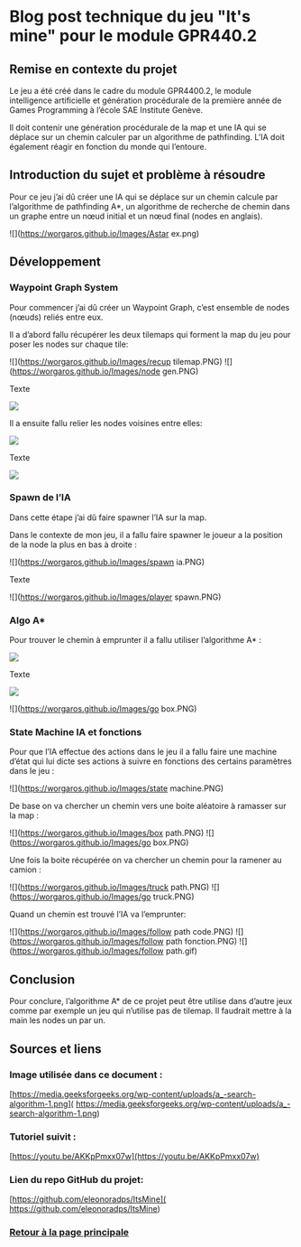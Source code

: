 # Blog post technique du jeu "It's mine" pour le module GPR440.2

## Remise en contexte du projet
Le jeu a été créé dans le cadre du module GPR4400.2, le module intelligence artificielle et génération procédurale de la première année de Games Programming à l’école SAE Institute Genève.

Il doit contenir une génération procédurale de la map et une IA qui se déplace sur un chemin calculer par un algorithme de pathfinding. L’IA doit également réagir en fonction du monde qui l’entoure.
 
 
## Introduction du sujet et problème à résoudre
Pour ce jeu j’ai dû créer une IA qui se déplace sur un chemin calcule par l’algorithme de pathfinding A*, un algorithme de recherche de chemin dans un graphe entre un nœud initial et un nœud final (nodes en anglais).

![](https://worgaros.github.io/Images/Astar ex.png)


## Développement
### Waypoint Graph System
Pour commencer j’ai dû créer un Waypoint Graph, c’est ensemble de nodes (nœuds) reliés entre eux.

Il a d’abord fallu récupérer les deux tilemaps qui forment la map du jeu pour poser les nodes sur chaque tile:

![](https://worgaros.github.io/Images/recup tilemap.PNG)
![](https://worgaros.github.io/Images/node gen.PNG)

Texte

![](https://worgaros.github.io/Images/nodes.PNG)

Il a ensuite fallu relier les nodes voisines entre elles:

![](https://worgaros.github.io/Images/voisins.PNG)

Texte

![](https://worgaros.github.io/Images/neighbors.PNG)


### Spawn de l’IA
Dans cette étape j’ai dû faire spawner l’IA sur la map.

Dans le contexte de mon jeu, il a fallu faire spawner le joueur a la position de la node la plus en bas à droite :

![](https://worgaros.github.io/Images/spawn ia.PNG)

Texte

![](https://worgaros.github.io/Images/player spawn.PNG)


### Algo A*
Pour trouver le chemin à emprunter il a fallu utiliser l’algorithme A* :

![](https://worgaros.github.io/Images/Astar.PNG)

Texte

![](https://worgaros.github.io/Images/retrace.PNG)



![](https://worgaros.github.io/Images/go box.PNG)


### State Machine IA et fonctions
Pour que l’IA effectue des actions dans le jeu il a fallu faire une machine d’état qui lui dicte ses actions à suivre en fonctions des certains paramètres dans le jeu :

![](https://worgaros.github.io/Images/state machine.PNG)

De base on va chercher un chemin vers une boite aléatoire à ramasser sur la map :

![](https://worgaros.github.io/Images/box path.PNG)
![](https://worgaros.github.io/Images/go box.PNG)

Une fois la boite récupérée on va chercher un chemin pour la ramener au camion :

![](https://worgaros.github.io/Images/truck path.PNG)
![](https://worgaros.github.io/Images/go truck.PNG)

Quand un chemin est trouvé l’IA va l’emprunter:

![](https://worgaros.github.io/Images/follow path code.PNG)
![](https://worgaros.github.io/Images/follow path fonction.PNG)
![](https://worgaros.github.io/Images/follow path.gif)


## Conclusion
 Pour conclure, l’algorithme A* de ce projet peut être utilise dans d’autre jeux comme par exemple un jeu qui n’utilise pas de tilemap. Il faudrait mettre à la main les nodes un par un.


## Sources et liens
### Image utilisée dans ce document :
[https://media.geeksforgeeks.org/wp-content/uploads/a_-search-algorithm-1.png]( https://media.geeksforgeeks.org/wp-content/uploads/a_-search-algorithm-1.png)


### Tutoriel suivit :
[https://youtu.be/AKKpPmxx07w](https://youtu.be/AKKpPmxx07w)


### Lien du repo GitHub du projet:
[https://github.com/eleonoradps/ItsMine]( https://github.com/eleonoradps/ItsMine)


### [Retour à la page principale](https://worgaros.github.io/)
